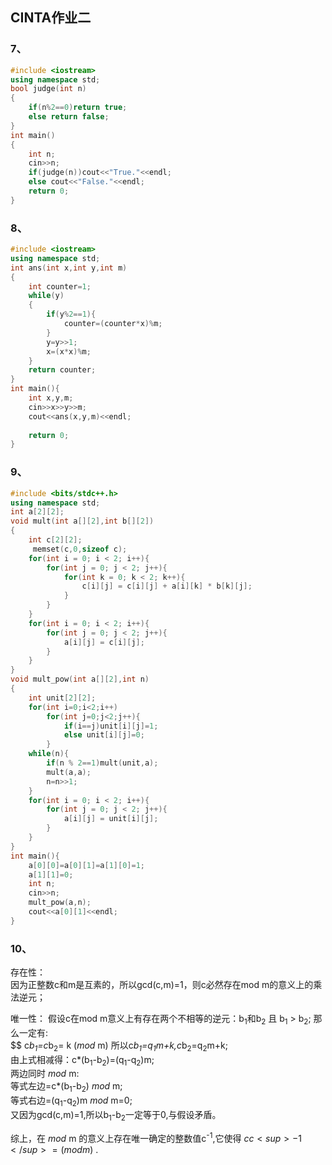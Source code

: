 ## CINTA作业二
### 7、
``` c++
#include <iostream>
using namespace std;
bool judge(int n)
{
	if(n%2==0)return true;
	else return false;
}
int main()
{
	int n;
	cin>>n;
	if(judge(n))cout<<"True."<<endl;
	else cout<<"False."<<endl;
	return 0;
}
```
### 8、
``` c++
#include <iostream>
using namespace std;
int ans(int x,int y,int m)
{
	int counter=1;
	while(y)
	{
		if(y%2==1){
			counter=(counter*x)%m;
		}
		y=y>>1;
		x=(x*x)%m;
	}
	return counter;
}
int main(){
	int x,y,m;
	cin>>x>>y>>m;
	cout<<ans(x,y,m)<<endl;
	
	return 0;
}
```
### 9、
``` c++
#include <bits/stdc++.h>
using namespace std;
int a[2][2];
void mult(int a[][2],int b[][2])
{
	int c[2][2];
	 memset(c,0,sizeof c);
    for(int i = 0; i < 2; i++){
        for(int j = 0; j < 2; j++){
            for(int k = 0; k < 2; k++){
                c[i][j] = c[i][j] + a[i][k] * b[k][j];	
            }
        }
    }
    for(int i = 0; i < 2; i++){
        for(int j = 0; j < 2; j++){
            a[i][j] = c[i][j];
        }
    }
}
void mult_pow(int a[][2],int n)
{
	int unit[2][2];
	for(int i=0;i<2;i++)
		for(int j=0;j<2;j++){
			if(i==j)unit[i][j]=1;
			else unit[i][j]=0;
		}
	while(n){
		if(n % 2==1)mult(unit,a);
		mult(a,a);
		n=n>>1;
	}
	for(int i = 0; i < 2; i++){
        for(int j = 0; j < 2; j++){
            a[i][j] = unit[i][j];
        }
    }
}
int main(){
	a[0][0]=a[0][1]=a[1][0]=1;
	a[1][1]=0;
	int n;
	cin>>n;
	mult_pow(a,n);
	cout<<a[0][1]<<endl;
}
```
### 10、
存在性：  
因为正整数c和m是互素的，所以gcd(c,m)=1，则c必然存在mod m的意义上的乘法逆元；
 
唯一性：
假设c在mod m意义上有存在两个不相等的逆元：b<sub>1</sub>和b<sub>2</sub> 且 b<sub>1</sub> $>$ b<sub>2</sub>;
那么一定有:  
 $$ c*b<sub>1</sub>=c*b<sub>2</sub>= k ($mod$ m)
所以c*b<sub>1</sub>=q<sub>1</sub>m+k,c*b<sub>2</sub>=q<sub>2</sub>m+k;  
由上式相减得：c*(b<sub>1</sub>-b<sub>2</sub>)=(q<sub>1</sub>-q<sub>2</sub>)m;  
两边同时 $mod$ m:   
等式左边=c*(b<sub>1</sub>-b<sub>2</sub>) $mod$ m;  
等式右边=(q<sub>1</sub>-q<sub>2</sub>)m $mod$ m=0;  
又因为gcd(c,m)=1,所以b<sub>1</sub>-b<sub>2</sub>一定等于0,与假设矛盾。  
    
综上，在 $mod$ m 的意义上存在唯一确定的整数值c<sup>-1</sup>,它使得 $cc<sup>-1</sup> = (mod m)$ .

